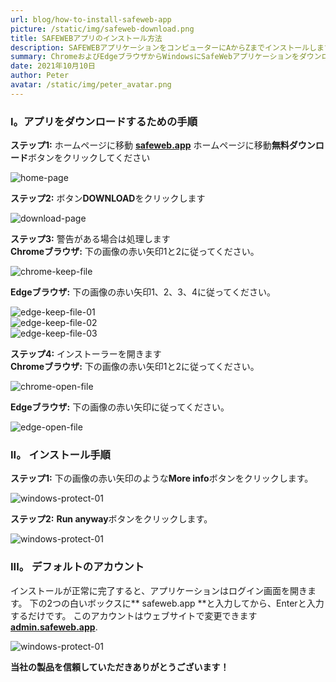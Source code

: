 ```yaml
---
url: blog/how-to-install-safeweb-app
picture: /static/img/safeweb-download.png
title: SAFEWEBアプリのインストール方法
description: SAFEWEBアプリケーションをコンピューターにAからZまでインストールします。
summary: ChromeおよびEdgeブラウザからWindowsにSafeWebアプリケーションをダウンロードしてインストールする方法の説明。 これらの手順に従います。
date: 2021年10月10日
author: Peter
avatar: /static/img/peter_avatar.png
---
```

### I。アプリをダウンロードするための手順
**ステップ1:** ホームページに移動 **[safeweb.app](https://safeweb.app/ja/)** ホームページに移動**無料ダウンロード**ボタンをクリックしてください

![home-page](/static/img/safeweb-how-to-install-01-en.png)

**ステップ2:** ボタン**DOWNLOAD**をクリックします

![download-page](/static/img/safeweb-how-to-install-02-en.png)

**ステップ3:** 警告がある場合は処理します\
**Chromeブラウザ:** 下の画像の赤い矢印1と2に従ってください。

![chrome-keep-file](/static/img/safeweb-how-to-install-chrome-01.png)

**Edgeブラウザ:** 下の画像の赤い矢印1、2、3、4に従ってください。

![edge-keep-file-01](/static/img/safeweb-how-to-install-edge-01.png)\
![edge-keep-file-02](/static/img/safeweb-how-to-install-edge-02.png)\
![edge-keep-file-03](/static/img/safeweb-how-to-install-edge-03.png)

**ステップ4:** インストーラーを開きます\
**Chromeブラウザ:** 下の画像の赤い矢印1と2に従ってください。

![chrome-open-file](/static/img/safeweb-how-to-install-chrome-02.png)

**Edgeブラウザ:** 下の画像の赤い矢印に従ってください。

![edge-open-file](/static/img/safeweb-how-to-install-edge-04.png)

### II。 インストール手順
**ステップ1:** 下の画像の赤い矢印のような**More info**ボタンをクリックします。

![windows-protect-01](/static/img/safeweb-how-to-install-05.png)

**ステップ2:** **Run anyway**ボタンをクリックします。

![windows-protect-01](/static/img/safeweb-how-to-install-06.png)

### III。 デフォルトのアカウント
インストールが正常に完了すると、アプリケーションはログイン画面を開きます。 下の2つの白いボックスに** safeweb.app **と入力してから、Enterと入力するだけです。 このアカウントはウェブサイトで変更できます **[admin.safeweb.app](https://admin.safeweb.app)**.

![windows-protect-01](/static/img/safeweb-how-to-install-07-login-default.png)

**当社の製品を信頼していただきありがとうございます！**